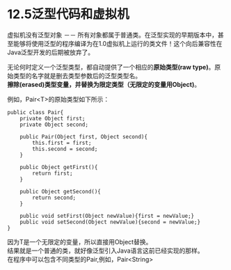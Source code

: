 # 12.5泛型代码和虚拟机

虚拟机没有泛型对象 －－ 所有对象都属于普通类。在泛型实现的早期版本中，甚至能够将使用泛型的程序编译为在1.0虚拟机上运行的类文件！这个向后兼容性在Java泛型开发的后期被放弃了。

无论何时定义一个泛型类型，都自动提供了一个相应的**原始类型\(raw type\)**。原始类型的名字就是删去类型参数后的泛型类型名。  
**擦除\(erased\)类型变量，并替换为限定类型（无限定的变量用Object\)**。

例如，Pair&lt;T&gt;的原始类型如下所示：

```
public class Pair{
    private Object first;
    private Object second;

    public Pair(Object first, Object second){
        this.first = first;
        this.second = second;
    }

    public Object getFirst(){
        return first;
    }

    public Object getSecond(){
        return second;
    }

    public void setFirst(Object newValue){first = newValue;}
    public void setSecond(Object newValue){second = newValue;}
}
```

因为T是一个无限定的变量，所以直接用Object替换。  
结果就是一个普通的类，就好像泛型引入Java语言这前已经实现的那样。  
在程序中可以包含不同类型的Pair,例如，Pair&lt;String&gt; 

